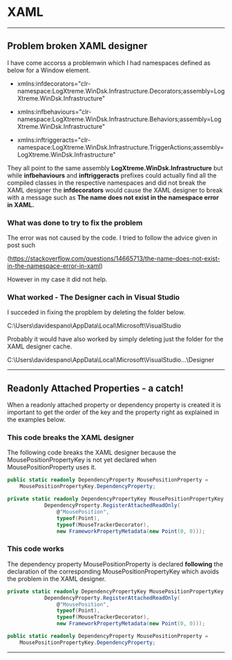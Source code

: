 # XAML

***

## Problem broken XAML designer

I have come accorss a problemwin which I had namespaces defined as below for a Window element.

- xmlns:infdecorators="clr-namespace:LogXtreme.WinDsk.Infrastructure.Decorators;assembly=LogXtreme.WinDsk.Infrastructure"

- xmlns:infbehaviours="clr-namespace:LogXtreme.WinDsk.Infrastructure.Behaviors;assembly=LogXtreme.WinDsk.Infrastructure"

- xmlns:inftriggeracts="clr-namespace:LogXtreme.WinDsk.Infrastructure.TriggerActions;assembly=LogXtreme.WinDsk.Infrastructure"

They all point to the same assembly **LogXtreme.WinDsk.Infrastructure** but while __infbehaviours__ and __inftriggeracts__ 
prefixes could actually find all the compiled classes in the respective namespaces and did not break the XAML designer
the __infdecorators__ would cause the XAML designer to break with a message such as __The name does not exist in the namespace error in XAML.__

### What was done to try to fix the problem

The error was not caused by the code. I tried to follow the advice given in post such 

(https://stackoverflow.com/questions/14665713/the-name-does-not-exist-in-the-namespace-error-in-xaml)  

However in my case it did not help.

### What worked - The Designer cach in Visual Studio

I succeded in fixing the propblem by deleting the folder below.

C:\Users\davidespano\AppData\Local\Microsoft\VisualStudio  

Probably it would have also worked by simply deleting just the folder for the XAML designer cache.

C:\Users\davidespano\AppData\Local\Microsoft\VisualStudio\...\Designer

***

## Readonly Attached Properties - a catch!

When a readonly attached property or dependency property is created it is important to get the 
order of the key and the property right as explained in the examples below.  

### This code breaks the XAML designer 

The following code breaks the XAML designer because the MousePositionPropertyKey is not yet
declared when MousePositionProperty uses it.

```cs
public static readonly DependencyProperty MousePositionProperty =
    MousePositionPropertyKey.DependencyProperty;

private static readonly DependencyPropertyKey MousePositionPropertyKey =
            DependencyProperty.RegisterAttachedReadOnly(
                @"MousePosition",
                typeof(Point),
                typeof(MouseTrackerDecorator),
                new FrameworkPropertyMetadata(new Point(0, 0)));
```

### This code works

The dependency property MousePositionProperty is declared __following__ the declaration of the
corresponding MousePositionPropertyKey which avoids the problem in the XAML designer.

```cs
private static readonly DependencyPropertyKey MousePositionPropertyKey =
            DependencyProperty.RegisterAttachedReadOnly(
                @"MousePosition",
                typeof(Point),
                typeof(MouseTrackerDecorator),
                new FrameworkPropertyMetadata(new Point(0, 0)));

public static readonly DependencyProperty MousePositionProperty =
    MousePositionPropertyKey.DependencyProperty;
```

***